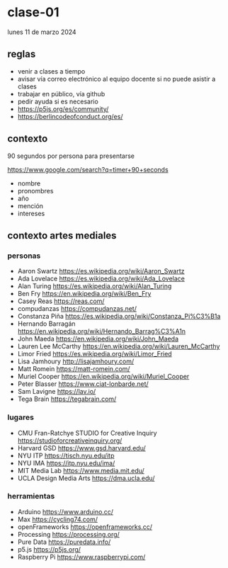 # clase-01

lunes 11 de marzo 2024

## reglas

- venir a clases a tiempo
- avisar vía correo electrónico al equipo docente si no puede asistir a clases
- trabajar en público, vía github
- pedir ayuda si es necesario
- <https://p5js.org/es/community/>
- <https://berlincodeofconduct.org/es/>

## contexto

90 segundos por persona para presentarse

<https://www.google.com/search?q=timer+90+seconds>

- nombre
- pronombres
- año
- mención
- intereses

## contexto artes mediales

### personas

- Aaron Swartz <https://es.wikipedia.org/wiki/Aaron_Swartz>
- Ada Lovelace <https://es.wikipedia.org/wiki/Ada_Lovelace>
- Alan Turing <https://es.wikipedia.org/wiki/Alan_Turing>
- Ben Fry <https://en.wikipedia.org/wiki/Ben_Fry>
- Casey Reas <https://reas.com/>
- compudanzas <https://compudanzas.net/>
- Constanza Piña <https://es.wikipedia.org/wiki/Constanza_Pi%C3%B1a>
- Hernando Barragán <https://en.wikipedia.org/wiki/Hernando_Barrag%C3%A1n>
- John Maeda <https://en.wikipedia.org/wiki/John_Maeda>
- Lauren Lee McCarthy <https://en.wikipedia.org/wiki/Lauren_McCarthy>
- Limor Fried <https://es.wikipedia.org/wiki/Limor_Fried>
- Lisa Jamhoury <http://lisajamhoury.com/>
- Matt Romein <https://matt-romein.com/>
- Muriel Cooper <https://en.wikipedia.org/wiki/Muriel_Cooper>
- Peter Blasser <https://www.ciat-lonbarde.net/>
- Sam Lavigne <https://lav.io/>
- Tega Brain <https://tegabrain.com/>

### lugares

- CMU Fran-Ratchye STUDIO for Creative Inquiry <https://studioforcreativeinquiry.org/>
- Harvard GSD <https://www.gsd.harvard.edu/>
- NYU ITP <https://tisch.nyu.edu/itp>
- NYU IMA <https://itp.nyu.edu/ima/>
- MIT Media Lab <https://www.media.mit.edu/>
- UCLA Design Media Arts <https://dma.ucla.edu/>

### herramientas

- Arduino <https://www.arduino.cc/>
- Max <https://cycling74.com/>
- openFrameworks <https://openframeworks.cc/>
- Processing <https://processing.org/>
- Pure Data <https://puredata.info/>
- p5.js <https://p5js.org/>
- Raspberry Pi <https://www.raspberrypi.com/>
